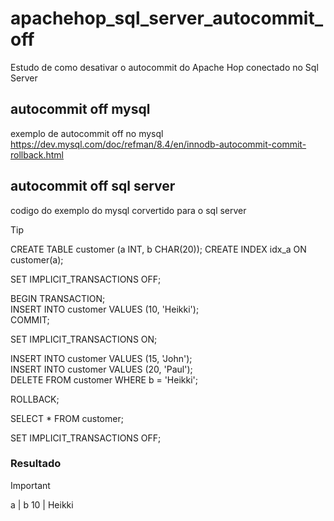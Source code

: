 # apachehop_sql_server_autocommit_off 
Estudo de como desativar o autocommit do Apache Hop conectado no Sql Server

## autocommit off mysql
exemplo de autocommit off no mysql
https://dev.mysql.com/doc/refman/8.4/en/innodb-autocommit-commit-rollback.html

## autocommit off sql server 
codigo do exemplo do mysql corvertido para o sql server 

> [!TIP]
>CREATE TABLE customer (a INT, b CHAR(20)); 
>CREATE INDEX idx_a ON customer(a); 
>
>SET IMPLICIT_TRANSACTIONS OFF; 
>
>BEGIN TRANSACTION;     
>INSERT INTO customer VALUES (10, 'Heikki');    
>COMMIT;    
>
>SET IMPLICIT_TRANSACTIONS ON;  
>
>INSERT INTO customer VALUES (15, 'John');  
>INSERT INTO customer VALUES (20, 'Paul');  
>DELETE FROM customer WHERE b = 'Heikki';   
>
>ROLLBACK;  
>
>SELECT * FROM customer;    
>
>SET IMPLICIT_TRANSACTIONS OFF; 

### Resultado
>[!IMPORTANT]
> a | b 
>10 | Heikki    
